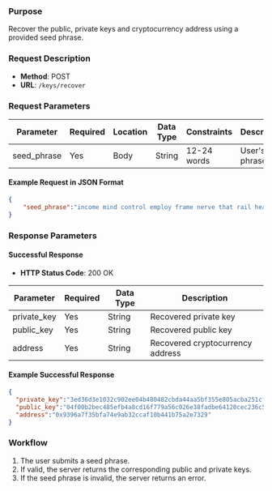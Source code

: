 ### Purpose
Recover the public, private keys and cryptocurrency address using a provided seed phrase.

### Request Description
- **Method**: POST 
- **URL**: `/keys/recover`

### Request Parameters
| Parameter          | Required | Location | Data Type | Constraints      | Description                        |
| ------------------ | -------- | -------- | --------- | ---------------- | ---------------------------------- |
| seed_phrase        | Yes      | Body     | String    | 12-24 words      | User's seed phrase                 |

#### Example Request in JSON Format
```json
{
    "seed_phrase":"income mind control employ frame nerve that rail heart bleak enforce detail"
}
```

### Response Parameters

#### Successful Response
- **HTTP Status Code**: 200 OK

| Parameter        | Required | Data Type | Description                              |
| ---------------- | -------- | --------- | -----------------------------------------|
| private_key      | Yes      | String    | Recovered private key                    |
| public_key       | Yes      | String    | Recovered public key                     |
| address          | Yes      | String    | Recovered cryptocurrency address         |

#### Example Successful Response
```json
{
  "private_key":"3ed36d3e1032c902ee04b480482cbda44aa5bf355e805acba251cf3cb3456085",
  "public_key":"04f00b2bec485efb4a8cd16f779a56c026e38fadbe64120cec236c50063f8aefef1d9afca2409bda515b27440b821a346993564f8445a8f051fba7a53f2dffd476",
  "address":"0x9396a7f35bfa74e9ab32ccaf10b441b75a2e7329"
}
```

### Workflow
1. The user submits a seed phrase.
2. If valid, the server returns the corresponding public and private keys.
3. If the seed phrase is invalid, the server returns an error.
